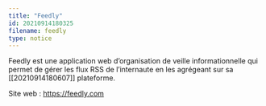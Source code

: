 ```yaml
---
title: "Feedly"
id: 20210914180325
filename: feedly
type: notice
---
```


Feedly est une application web d’organisation de veille informationnelle qui permet de gérer les flux RSS de l’internaute en les agrégeant sur sa [[20210914180607]] plateforme.

Site web : <https://feedly.com>

